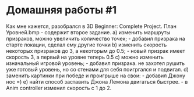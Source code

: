 # Домашняя работы #1
Как мне кажется, разобрался в 3D Beginner: Complete Project.
План Уровней.bmp - содержит второе задание.
a) изменить маршруты призраков, можно увеличить количество точек; - добавил призрака на старте локации, сделал ему другие точки
b) изменить скорость некоторых призраков до 3, а некоторым до 0.5; - новый призрак имеет скорость 3, а первый на уровне теперь 0.5
c) можно изменить изначальный игровой уровень; - добавил призрака. не захотел рушить уже готовый уровень, но со стенами для себя поигргался и подвигал.
d) заменить картинки при победе и проигрыше на свои: - добавил Джону нос =)
e) найти способ заставить Джона Лемона двигаться быстрее. - в Anim controller изменил скорость с 1 до 2.
